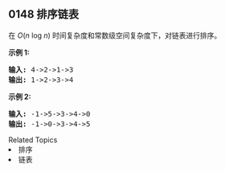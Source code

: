 ## 0148 排序链表

<p>在&nbsp;<em>O</em>(<em>n</em>&nbsp;log&nbsp;<em>n</em>) 时间复杂度和常数级空间复杂度下，对链表进行排序。</p>

<p><strong>示例 1:</strong></p>

<pre><strong>输入:</strong> 4-&gt;2-&gt;1-&gt;3
<strong>输出:</strong> 1-&gt;2-&gt;3-&gt;4
</pre>

<p><strong>示例 2:</strong></p>

<pre><strong>输入:</strong> -1-&gt;5-&gt;3-&gt;4-&gt;0
<strong>输出:</strong> -1-&gt;0-&gt;3-&gt;4-&gt;5</pre>
<div><div>Related Topics</div><div><li>排序</li><li>链表</li></div></div>